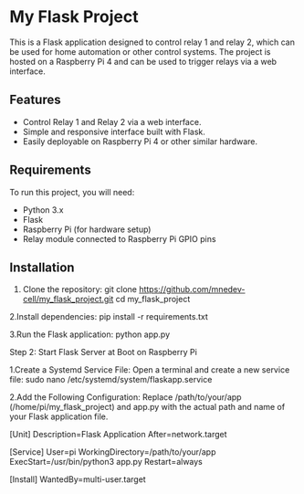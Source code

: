 # My Flask Project

This is a Flask application designed to control relay 1 and relay 2, which can be used for home automation or other control systems. The project is hosted on a Raspberry Pi 4 and can be used to trigger relays via a web interface.

## Features

- Control Relay 1 and Relay 2 via a web interface.
- Simple and responsive interface built with Flask.
- Easily deployable on Raspberry Pi 4 or other similar hardware.

## Requirements

To run this project, you will need:

- Python 3.x
- Flask
- Raspberry Pi (for hardware setup)
- Relay module connected to Raspberry Pi GPIO pins

## Installation

1. Clone the repository:
  git clone https://github.com/mnedev-cell/my_flask_project.git
  cd my_flask_project
   
2.Install dependencies:
  pip install -r requirements.txt
  
3.Run the Flask application:
  python app.py

Step 2: Start Flask Server at Boot on Raspberry Pi

1.Create a Systemd Service File: Open a terminal and create a new service file:
  sudo nano /etc/systemd/system/flaskapp.service

2.Add the Following Configuration: Replace /path/to/your/app (/home/pi/my_flask_project) and app.py with the actual path and name of your Flask application file.

[Unit]
Description=Flask Application
After=network.target

[Service]
User=pi
WorkingDirectory=/path/to/your/app
ExecStart=/usr/bin/python3 app.py
Restart=always

[Install]
WantedBy=multi-user.target

